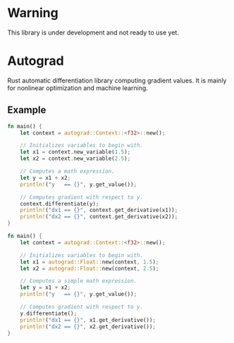 # Warning
This library is under development and not ready to use yet.

# Autograd
Rust automatic differentiation library computing gradient values. It is mainly for nonlinear optimization and machine learning.

## Example
~~~rust
fn main() {
    let context = autograd::Context::<f32>::new();

    // Initializes variables to begin with.
    let x1 = context.new_variable(1.5);
    let x2 = context.new_variable(2.5);

    // Computes a math expression.
    let y = x1 + x2;
    println!("y   == {}", y.get_value());

    // Computes gradient with respect to y.
    context.differentiate(y);
    println!("dx1 == {}", context.get_derivative(x1));
    println!("dx2 == {}", context.get_derivative(x2));
}
~~~

~~~rust
fn main() {
    let context = autograd::Context::<f32>::new();

    // Initializes variables to begin with.
    let x1 = autograd::Float::new(context, 1.5);
    let x2 = autograd::Float::new(context, 2.5);

    // Computes a simple math expression.
    let y = x1 + x2;
    println!("y   == {}", y.get_value());

    // Computes gradient with respect to y.
    y.differentiate();
    println!("dx1 == {}", x1.get_derivative());
    println!("dx2 == {}", x2.get_derivative());
}
~~~
